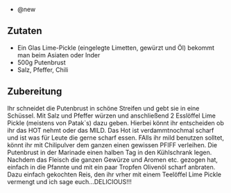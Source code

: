 - @new

## Zutaten
- Ein Glas Lime-Pickle (eingelegte Limetten, gewürzt und Öl) bekommt man beim Asiaten oder Inder
- 500g Putenbrust
- Salz, Pfeffer, Chili

## Zubereitung
Ihr schneidet die Putenbrust in schöne Streifen und gebt sie in eine Schüssel.
Mit Salz und Pfeffer würzen und anschließend 2 Esslöffel Lime Pickle (meistens von Patak`s) dazu geben. Hierbei könnt ihr entscheiden ob ihr das HOT nehmt oder das MILD. Das Hot ist verdammtnochmal scharf und ist was für Leute die gerne scharf essen. FAlls ihr mild benutzen solltet, könnt ihr mit Chilipulver dem ganzen einen gewissen PFIFF verleihen. Die Putenbrust in der Marinade einen halben Tag in den Kühlschrank legen. Nachdem das Fleisch die ganzen Gewürze und Aromen etc. gezogen hat, einfach in die Pfannte und mit ein paar Tropfen Olivenöl scharf anbraten. Dazu einfach gekochten Reis, den ihr vrher mit einem Teelöffel Lime Pickle vermengt und ich sage euch...DELICIOUS!!!
